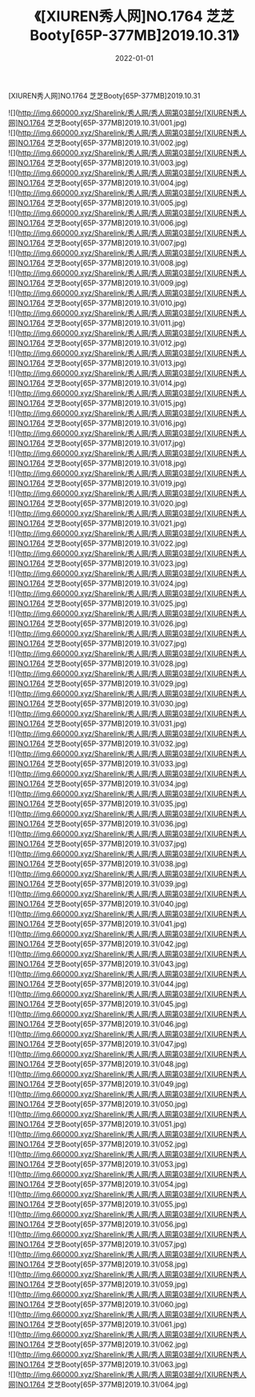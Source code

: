 ﻿---
layout: post
title:  《[XIUREN秀人网]NO.1764 芝芝Booty[65P-377MB]2019.10.31》
date:   2022-01-01
img: http://img.660000.xyz/Sharelink/秀人网/秀人网第03部分/[XIUREN秀人网]NO.1764 芝芝Booty[65P-377MB]2019.10.31/000.jpg
categories: [美女, 清纯, 唯美]
---

[XIUREN秀人网]NO.1764 芝芝Booty[65P-377MB]2019.10.31

 ![](http://img.660000.xyz/Sharelink/秀人网/秀人网第03部分/[XIUREN秀人网]NO.1764 芝芝Booty[65P-377MB]2019.10.31/001.jpg) <br>![](http://img.660000.xyz/Sharelink/秀人网/秀人网第03部分/[XIUREN秀人网]NO.1764 芝芝Booty[65P-377MB]2019.10.31/002.jpg) <br>![](http://img.660000.xyz/Sharelink/秀人网/秀人网第03部分/[XIUREN秀人网]NO.1764 芝芝Booty[65P-377MB]2019.10.31/003.jpg) <br>![](http://img.660000.xyz/Sharelink/秀人网/秀人网第03部分/[XIUREN秀人网]NO.1764 芝芝Booty[65P-377MB]2019.10.31/004.jpg) <br>![](http://img.660000.xyz/Sharelink/秀人网/秀人网第03部分/[XIUREN秀人网]NO.1764 芝芝Booty[65P-377MB]2019.10.31/005.jpg) <br>![](http://img.660000.xyz/Sharelink/秀人网/秀人网第03部分/[XIUREN秀人网]NO.1764 芝芝Booty[65P-377MB]2019.10.31/006.jpg) <br>![](http://img.660000.xyz/Sharelink/秀人网/秀人网第03部分/[XIUREN秀人网]NO.1764 芝芝Booty[65P-377MB]2019.10.31/007.jpg) <br>![](http://img.660000.xyz/Sharelink/秀人网/秀人网第03部分/[XIUREN秀人网]NO.1764 芝芝Booty[65P-377MB]2019.10.31/008.jpg) <br>![](http://img.660000.xyz/Sharelink/秀人网/秀人网第03部分/[XIUREN秀人网]NO.1764 芝芝Booty[65P-377MB]2019.10.31/009.jpg) <br>![](http://img.660000.xyz/Sharelink/秀人网/秀人网第03部分/[XIUREN秀人网]NO.1764 芝芝Booty[65P-377MB]2019.10.31/010.jpg) <br>![](http://img.660000.xyz/Sharelink/秀人网/秀人网第03部分/[XIUREN秀人网]NO.1764 芝芝Booty[65P-377MB]2019.10.31/011.jpg) <br>![](http://img.660000.xyz/Sharelink/秀人网/秀人网第03部分/[XIUREN秀人网]NO.1764 芝芝Booty[65P-377MB]2019.10.31/012.jpg) <br>![](http://img.660000.xyz/Sharelink/秀人网/秀人网第03部分/[XIUREN秀人网]NO.1764 芝芝Booty[65P-377MB]2019.10.31/013.jpg) <br>![](http://img.660000.xyz/Sharelink/秀人网/秀人网第03部分/[XIUREN秀人网]NO.1764 芝芝Booty[65P-377MB]2019.10.31/014.jpg) <br>![](http://img.660000.xyz/Sharelink/秀人网/秀人网第03部分/[XIUREN秀人网]NO.1764 芝芝Booty[65P-377MB]2019.10.31/015.jpg) <br>![](http://img.660000.xyz/Sharelink/秀人网/秀人网第03部分/[XIUREN秀人网]NO.1764 芝芝Booty[65P-377MB]2019.10.31/016.jpg) <br>![](http://img.660000.xyz/Sharelink/秀人网/秀人网第03部分/[XIUREN秀人网]NO.1764 芝芝Booty[65P-377MB]2019.10.31/017.jpg) <br>![](http://img.660000.xyz/Sharelink/秀人网/秀人网第03部分/[XIUREN秀人网]NO.1764 芝芝Booty[65P-377MB]2019.10.31/018.jpg) <br>![](http://img.660000.xyz/Sharelink/秀人网/秀人网第03部分/[XIUREN秀人网]NO.1764 芝芝Booty[65P-377MB]2019.10.31/019.jpg) <br>![](http://img.660000.xyz/Sharelink/秀人网/秀人网第03部分/[XIUREN秀人网]NO.1764 芝芝Booty[65P-377MB]2019.10.31/020.jpg) <br>![](http://img.660000.xyz/Sharelink/秀人网/秀人网第03部分/[XIUREN秀人网]NO.1764 芝芝Booty[65P-377MB]2019.10.31/021.jpg) <br>![](http://img.660000.xyz/Sharelink/秀人网/秀人网第03部分/[XIUREN秀人网]NO.1764 芝芝Booty[65P-377MB]2019.10.31/022.jpg) <br>![](http://img.660000.xyz/Sharelink/秀人网/秀人网第03部分/[XIUREN秀人网]NO.1764 芝芝Booty[65P-377MB]2019.10.31/023.jpg) <br>![](http://img.660000.xyz/Sharelink/秀人网/秀人网第03部分/[XIUREN秀人网]NO.1764 芝芝Booty[65P-377MB]2019.10.31/024.jpg) <br>![](http://img.660000.xyz/Sharelink/秀人网/秀人网第03部分/[XIUREN秀人网]NO.1764 芝芝Booty[65P-377MB]2019.10.31/025.jpg) <br>![](http://img.660000.xyz/Sharelink/秀人网/秀人网第03部分/[XIUREN秀人网]NO.1764 芝芝Booty[65P-377MB]2019.10.31/026.jpg) <br>![](http://img.660000.xyz/Sharelink/秀人网/秀人网第03部分/[XIUREN秀人网]NO.1764 芝芝Booty[65P-377MB]2019.10.31/027.jpg) <br>![](http://img.660000.xyz/Sharelink/秀人网/秀人网第03部分/[XIUREN秀人网]NO.1764 芝芝Booty[65P-377MB]2019.10.31/028.jpg) <br>![](http://img.660000.xyz/Sharelink/秀人网/秀人网第03部分/[XIUREN秀人网]NO.1764 芝芝Booty[65P-377MB]2019.10.31/029.jpg) <br>![](http://img.660000.xyz/Sharelink/秀人网/秀人网第03部分/[XIUREN秀人网]NO.1764 芝芝Booty[65P-377MB]2019.10.31/030.jpg) <br>![](http://img.660000.xyz/Sharelink/秀人网/秀人网第03部分/[XIUREN秀人网]NO.1764 芝芝Booty[65P-377MB]2019.10.31/031.jpg) <br>![](http://img.660000.xyz/Sharelink/秀人网/秀人网第03部分/[XIUREN秀人网]NO.1764 芝芝Booty[65P-377MB]2019.10.31/032.jpg) <br>![](http://img.660000.xyz/Sharelink/秀人网/秀人网第03部分/[XIUREN秀人网]NO.1764 芝芝Booty[65P-377MB]2019.10.31/033.jpg) <br>![](http://img.660000.xyz/Sharelink/秀人网/秀人网第03部分/[XIUREN秀人网]NO.1764 芝芝Booty[65P-377MB]2019.10.31/034.jpg) <br>![](http://img.660000.xyz/Sharelink/秀人网/秀人网第03部分/[XIUREN秀人网]NO.1764 芝芝Booty[65P-377MB]2019.10.31/035.jpg) <br>![](http://img.660000.xyz/Sharelink/秀人网/秀人网第03部分/[XIUREN秀人网]NO.1764 芝芝Booty[65P-377MB]2019.10.31/036.jpg) <br>![](http://img.660000.xyz/Sharelink/秀人网/秀人网第03部分/[XIUREN秀人网]NO.1764 芝芝Booty[65P-377MB]2019.10.31/037.jpg) <br>![](http://img.660000.xyz/Sharelink/秀人网/秀人网第03部分/[XIUREN秀人网]NO.1764 芝芝Booty[65P-377MB]2019.10.31/038.jpg) <br>![](http://img.660000.xyz/Sharelink/秀人网/秀人网第03部分/[XIUREN秀人网]NO.1764 芝芝Booty[65P-377MB]2019.10.31/039.jpg) <br>![](http://img.660000.xyz/Sharelink/秀人网/秀人网第03部分/[XIUREN秀人网]NO.1764 芝芝Booty[65P-377MB]2019.10.31/040.jpg) <br>![](http://img.660000.xyz/Sharelink/秀人网/秀人网第03部分/[XIUREN秀人网]NO.1764 芝芝Booty[65P-377MB]2019.10.31/041.jpg) <br>![](http://img.660000.xyz/Sharelink/秀人网/秀人网第03部分/[XIUREN秀人网]NO.1764 芝芝Booty[65P-377MB]2019.10.31/042.jpg) <br>![](http://img.660000.xyz/Sharelink/秀人网/秀人网第03部分/[XIUREN秀人网]NO.1764 芝芝Booty[65P-377MB]2019.10.31/043.jpg) <br>![](http://img.660000.xyz/Sharelink/秀人网/秀人网第03部分/[XIUREN秀人网]NO.1764 芝芝Booty[65P-377MB]2019.10.31/044.jpg) <br>![](http://img.660000.xyz/Sharelink/秀人网/秀人网第03部分/[XIUREN秀人网]NO.1764 芝芝Booty[65P-377MB]2019.10.31/045.jpg) <br>![](http://img.660000.xyz/Sharelink/秀人网/秀人网第03部分/[XIUREN秀人网]NO.1764 芝芝Booty[65P-377MB]2019.10.31/046.jpg) <br>![](http://img.660000.xyz/Sharelink/秀人网/秀人网第03部分/[XIUREN秀人网]NO.1764 芝芝Booty[65P-377MB]2019.10.31/047.jpg) <br>![](http://img.660000.xyz/Sharelink/秀人网/秀人网第03部分/[XIUREN秀人网]NO.1764 芝芝Booty[65P-377MB]2019.10.31/048.jpg) <br>![](http://img.660000.xyz/Sharelink/秀人网/秀人网第03部分/[XIUREN秀人网]NO.1764 芝芝Booty[65P-377MB]2019.10.31/049.jpg) <br>![](http://img.660000.xyz/Sharelink/秀人网/秀人网第03部分/[XIUREN秀人网]NO.1764 芝芝Booty[65P-377MB]2019.10.31/050.jpg) <br>![](http://img.660000.xyz/Sharelink/秀人网/秀人网第03部分/[XIUREN秀人网]NO.1764 芝芝Booty[65P-377MB]2019.10.31/051.jpg) <br>![](http://img.660000.xyz/Sharelink/秀人网/秀人网第03部分/[XIUREN秀人网]NO.1764 芝芝Booty[65P-377MB]2019.10.31/052.jpg) <br>![](http://img.660000.xyz/Sharelink/秀人网/秀人网第03部分/[XIUREN秀人网]NO.1764 芝芝Booty[65P-377MB]2019.10.31/053.jpg) <br>![](http://img.660000.xyz/Sharelink/秀人网/秀人网第03部分/[XIUREN秀人网]NO.1764 芝芝Booty[65P-377MB]2019.10.31/054.jpg) <br>![](http://img.660000.xyz/Sharelink/秀人网/秀人网第03部分/[XIUREN秀人网]NO.1764 芝芝Booty[65P-377MB]2019.10.31/055.jpg) <br>![](http://img.660000.xyz/Sharelink/秀人网/秀人网第03部分/[XIUREN秀人网]NO.1764 芝芝Booty[65P-377MB]2019.10.31/056.jpg) <br>![](http://img.660000.xyz/Sharelink/秀人网/秀人网第03部分/[XIUREN秀人网]NO.1764 芝芝Booty[65P-377MB]2019.10.31/057.jpg) <br>![](http://img.660000.xyz/Sharelink/秀人网/秀人网第03部分/[XIUREN秀人网]NO.1764 芝芝Booty[65P-377MB]2019.10.31/058.jpg) <br>![](http://img.660000.xyz/Sharelink/秀人网/秀人网第03部分/[XIUREN秀人网]NO.1764 芝芝Booty[65P-377MB]2019.10.31/059.jpg) <br>![](http://img.660000.xyz/Sharelink/秀人网/秀人网第03部分/[XIUREN秀人网]NO.1764 芝芝Booty[65P-377MB]2019.10.31/060.jpg) <br>![](http://img.660000.xyz/Sharelink/秀人网/秀人网第03部分/[XIUREN秀人网]NO.1764 芝芝Booty[65P-377MB]2019.10.31/061.jpg) <br>![](http://img.660000.xyz/Sharelink/秀人网/秀人网第03部分/[XIUREN秀人网]NO.1764 芝芝Booty[65P-377MB]2019.10.31/062.jpg) <br>![](http://img.660000.xyz/Sharelink/秀人网/秀人网第03部分/[XIUREN秀人网]NO.1764 芝芝Booty[65P-377MB]2019.10.31/063.jpg) <br>![](http://img.660000.xyz/Sharelink/秀人网/秀人网第03部分/[XIUREN秀人网]NO.1764 芝芝Booty[65P-377MB]2019.10.31/064.jpg) <br>